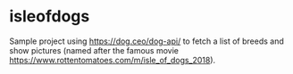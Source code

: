 # isleofdogs
Sample project using https://dog.ceo/dog-api/ to fetch a list of breeds and show pictures (named after the famous movie https://www.rottentomatoes.com/m/isle_of_dogs_2018).
